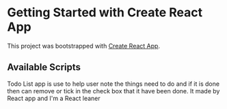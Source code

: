 # Getting Started with Create React App

This project was bootstrapped with [Create React App](https://github.com/facebook/create-react-app).

## Available Scripts

Todo List app is use to help user note the things need to do and if it is done then can remove or tick in the check box that it have been done.
It made by React app and I'm a React leaner
